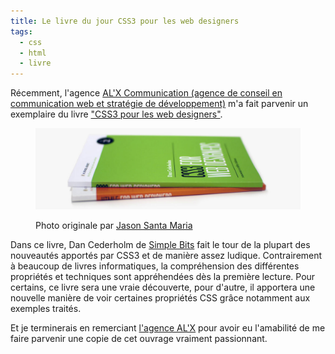 ```yaml
---
title: Le livre du jour CSS3 pour les web designers
tags:
  - css
  - html
  - livre
---
```


Récemment, l'agence [AL'X Communication (agence de conseil en communication web et stratégie de développement)](http://www.alx-communication.com/?rel=http://clearideaz.com "AL'X Communication, L'agence RP des coulisses du web") m'a fait parvenir un exemplaire du livre ["CSS3 pour les web designers"](http://www.eyrolles.com/Informatique/Livre/css3-pour-les-web-designers-9782212129878?rel=http://clearideaz.com "CSS3 pour les web designers par Dan Cederholm aux éditions Eyrolles").

<figure class="large">

  ![CSS3 pour les webdesigners](css3forwebdesigners.jpg)
  <figcaption>Photo originale par <a href="http://v4.jasonsantamaria.com/articles/css3-for-web-designers/">Jason Santa Maria</a></figcaption>
  
</figure>

Dans ce livre, Dan Cederholm de [Simple Bits](http://simplebits.com/ "Handcrafted pixels & text from Salem, Massachusetts") fait le tour de la plupart des nouveautés apportés par CSS3 et de manière assez ludique. Contrairement à beaucoup de livres informatiques, la compréhension des différentes propriétés et techniques sont appréhendées dès la première lecture. Pour certains, ce livre sera une vraie découverte, pour d'autre, il apportera une nouvelle manière de voir certaines propriétés CSS grâce notamment aux exemples traités.

Et je terminerais en remerciant [l'agence AL'X](http://www.alx-communication.com/?rel=http://clearideaz.com "AL'X Communication, L'agence RP des coulisses du web") pour avoir eu l'amabilité de me faire parvenir une copie de cet ouvrage vraiment passionnant.